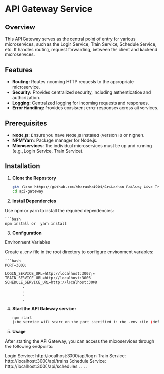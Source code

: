 # API Gateway Service

## Overview

This API Gateway serves as the central point of entry for various microservices, such as the Login Service, Train Service, Schedule Service, etc. It handles routing, request forwarding, between the client and backend microservices. 

## Features

- **Routing:** Routes incoming HTTP requests to the appropriate microservice.
- **Security:** Provides centralized security, including authentication and authorization.
- **Logging:** Centralized logging for incoming requests and responses.
- **Error Handling:** Provides consistent error responses across all services.

## Prerequisites

- **Node.js**: Ensure you have Node.js installed (version 18 or higher).
- **NPM/Yarn**: Package manager for Node.js.
- **Microservices**: The individual microservices must be up and running (e.g., Login Service, Train Service).

## Installation

1. **Clone the Repository**

   ```bash
   git clone https://github.com/tharusha1004/SriLankan-Railway-Live-Train-Tracking-API.git
   cd api-gateway

2. **Install Dependencies**

Use npm or yarn to install the required dependencies:

    ```bash
    npm install or  yarn install 

3. **Configuration**

Environment Variables

Create a .env file in the root directory to configure environment variables:

    ```bash
    PORT=3000;

    LOGIN_SERVICE_URL=http://localhost:3007;=
    TRAIN_SERVICE_URL=http://localhost:3006
    SCHEDULE_SERVICE_URL=http://localhost:3008
            .   
            .
            .
            .

4. **Start the API Gateway service:**

    ```bash
    npm start
    [The service will start on the port specified in the .env file (default is 3000).]

5. **Usage**

After starting the API Gateway, you can access the microservices through the following endpoints:

Login Service: http://localhost:3000/api/login
Train Service: http://localhost:3000/api/trains
Schedule Service: http://localhost:3000/api/schedules
                .
                .
                .
                .